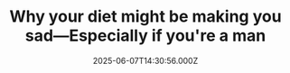 ---
title: "Why your diet might be making you sad—Especially if you're a man"
date: 2025-06-07T14:30:56.000Z
category: Health
externalLink: "https://www.sciencedaily.com/releases/2025/06/250607103056.htm"
image: ""
excerpt: "New research reveals a surprising downside to calorie-cutting diets: a link to higher levels of depressive symptoms, especially in men and those who are overweight. Despite popular beliefs that healthy eating boosts mental wellness, real-life restrictive diets may be nutritionally unbalanced, potentially harming emotional and cognitive health.…"
---